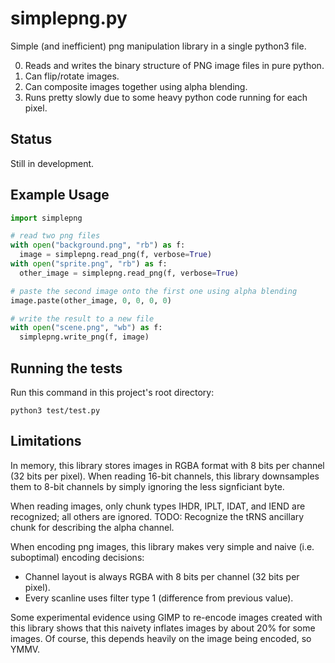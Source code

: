 # simplepng.py

Simple (and inefficient) png manipulation library in a single python3 file.

0. Reads and writes the binary structure of PNG image files in pure python.
0. Can flip/rotate images.
0. Can composite images together using alpha blending.
0. Runs pretty slowly due to some heavy python code running for each pixel.

## Status

Still in development.

## Example Usage

```py
import simplepng

# read two png files
with open("background.png", "rb") as f:
  image = simplepng.read_png(f, verbose=True)
with open("sprite.png", "rb") as f:
  other_image = simplepng.read_png(f, verbose=True)

# paste the second image onto the first one using alpha blending
image.paste(other_image, 0, 0, 0, 0)

# write the result to a new file
with open("scene.png", "wb") as f:
  simplepng.write_png(f, image)
```

## Running the tests

Run this command in this project's root directory:

```
python3 test/test.py
```

## Limitations

In memory, this library stores images in RGBA format with 8 bits per channel (32 bits per pixel).
When reading 16-bit channels, this library downsamples them to 8-bit channels
by simply ignoring the less signficiant byte.

When reading images, only chunk types IHDR, IPLT, IDAT, and IEND are recognized; all others are ignored.
TODO: Recognize the tRNS ancillary chunk for describing the alpha channel.

When encoding png images, this library makes very simple and naive (i.e. suboptimal) encoding decisions:

* Channel layout is always RGBA with 8 bits per channel (32 bits per pixel).
* Every scanline uses filter type 1 (difference from previous value).

Some experimental evidence using GIMP to re-encode images created with this library shows
that this naivety inflates images by about 20% for some images.
Of course, this depends heavily on the image being encoded, so YMMV.
